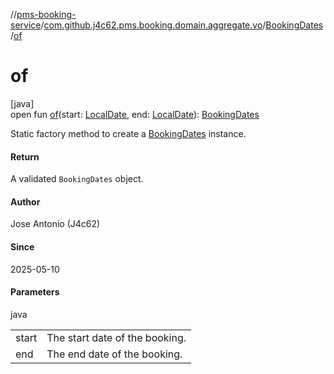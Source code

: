 //[pms-booking-service](../../../index.md)/[com.github.j4c62.pms.booking.domain.aggregate.vo](../index.md)/[BookingDates](index.md)/[of](of.md)

# of

[java]\
open fun [of](of.md)(start: [LocalDate](https://docs.oracle.com/en/java/javase/23/docs/api/java.base/java/time/LocalDate.html), end: [LocalDate](https://docs.oracle.com/en/java/javase/23/docs/api/java.base/java/time/LocalDate.html)): [BookingDates](index.md)

Static factory method to create a [BookingDates](index.md) instance.

#### Return

A validated `BookingDates` object.

#### Author

Jose Antonio (J4c62)

#### Since

2025-05-10

#### Parameters

java

| | |
|---|---|
| start | The start date of the booking. |
| end | The end date of the booking. |